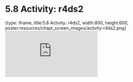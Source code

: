 # 5.8 Activity: r4ds2
 
{type: iframe, title:5.8 Activity: r4ds2, width:800, height:600, poster:resources/chapt_screen_images/activity-r4ds2.png}
![](https://vgaysin1.github.io/CURE-MicrobialMysteries-test/activity-r4ds2.html)
 

 
